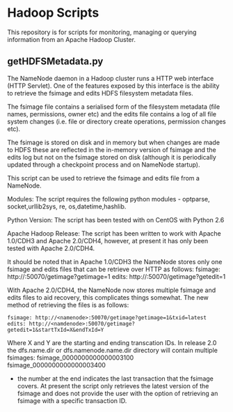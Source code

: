 Hadoop Scripts
==============

This repository is for scripts for monitoring, managing or querying information from an Apache Hadoop Cluster.

getHDFSMetadata.py
------------------
The NameNode daemon in a Hadoop cluster runs a HTTP web interface (HTTP Servlet). One of the features exposed by this interface is the ability to retrieve the fsimage and edits HDFS filesystem metadata files.

The fsimage file contains a serialised form of the filesystem metadata (file names, permissions, owner etc) and the edits file contains a log of all file system changes (i.e. file or directory create operations, permission changes etc).

The fsimage is stored on disk and in memory but when changes are made to HDFS these are reflected in the in-memory version of fsimage and the edits log but not on the fsimage stored on disk (although it is periodically updated through a checkpoint process and on NameNode startup).

This script can be used to retrieve the fsimage and edits file from a NameNode.

Modules:
The script requires the following python modules - optparse, socket,urllib2sys, re, os,datetime,hashlib.

Python Version:
The script has been tested with on CentOS with Python 2.6

Apache Hadoop Release:
The script has been written to work with Apache 1.0/CDH3 and Apache 2.0/CDH4, however, at present it has only been tested with Apache 2.0/CDH4.

It should be noted that in Apache 1.0/CDH3 the NameNode stores only one fsimage and edits files that can be retrieve over HTTP as follows:
    fsimage: http://<namenode>:50070/getimage?getimage=1
    edits: http://<namenode>:50070/getimage?getedit=1

With Apache 2.0/CDH4, the NameNode now stores multiple fsimage and edits files to aid recovery, this complicates things somewhat. The new method of retrieving the files is as follows:

    fsimage: http://<namenode>:50070/getimage?getimage=1&txid=latest
    edits: http://<namdenode>:50070/getimage?getedit=1&startTxId=X&endTxId=Y

Where X and Y are the starting and ending transcation IDs. In release 2.0 the dfs.name.dir or dfs.namenode.name.dir directory will contain multiple fsimages:
    fsimage_0000000000000003100
    fsimage_0000000000000003400
- the number at the end indicates the last transaction that the fsimage covers. At present the script only retrieves the latest version of the fsimage and does not provide the user with the option of retrieving an fsimage with a specific transaction ID.

